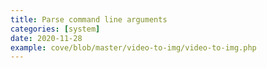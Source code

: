 ```yaml
---
title: Parse command line arguments
categories: [system]
date: 2020-11-28
example: cove/blob/master/video-to-img/video-to-img.php
---
```

